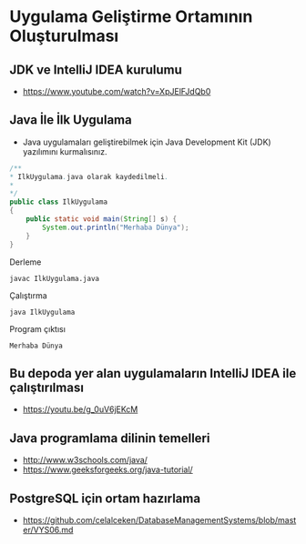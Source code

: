 # Uygulama Geliştirme Ortamının Oluşturulması

## JDK ve IntelliJ IDEA kurulumu
  * https://www.youtube.com/watch?v=XpJElFJdQb0

## Java İle İlk Uygulama

* Java uygulamaları geliştirebilmek için Java Development Kit (JDK) yazılımını kurmalısınız.

```java
/**
* IlkUygulama.java olarak kaydedilmeli.
*
*/
public class IlkUygulama 
{
    public static void main(String[] s) {
        System.out.println("Merhaba Dünya");
    }
}
```

Derleme
```console
javac IlkUygulama.java
```

Çalıştırma
```console
java IlkUygulama
```

Program çıktısı
```console
Merhaba Dünya
```
## Bu depoda yer alan uygulamaların IntelliJ IDEA ile çalıştırılması
 * https://youtu.be/g_0uV6jEKcM

## Java programlama dilinin temelleri

* http://www.w3schools.com/java/ 
* https://www.geeksforgeeks.org/java-tutorial/

## PostgreSQL için ortam hazırlama
* https://github.com/celalceken/DatabaseManagementSystems/blob/master/VYS06.md
